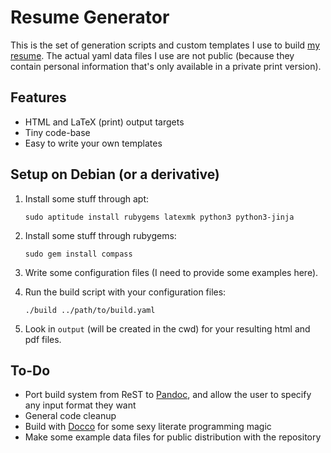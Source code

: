 Resume Generator
================

This is the set of generation scripts and custom templates I use to build [my
resume][]. The actual yaml data files I use are not public (because they contain
personal information that's only available in a private print version).

Features
--------

-   HTML and LaTeX (print) output targets
-   Tiny code-base
-   Easy to write your own templates

Setup on Debian (or a derivative)
---------------------------------

1.  Install some stuff through apt:

        sudo aptitude install rubygems latexmk python3 python3-jinja

2.  Install some stuff through rubygems:

        sudo gem install compass

3.  Write some configuration files (I need to provide some examples here).
4.  Run the build script with your configuration files:

        ./build ../path/to/build.yaml

5.  Look in `output` (will be created in the cwd) for your resulting html and
    pdf files.

To-Do
-----

-   Port build system from ReST to [Pandoc][], and allow the user to specify any
    input format they want
-   General code cleanup
-   Build with [Docco][] for some sexy literate programming magic
-   Make some example data files for public distribution with the repository

  [my resume]: https://www.cise.ufl.edu/~woodruff/
  [Pandoc]: http://johnmacfarlane.net/pandoc/
  [Docco]: https://github.com/jashkenas/docco
